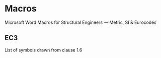 # Macros
Microsoft Word Macros for Structural Engineers — Metric, SI &amp; Eurocodes

## EC3
List of symbols drawn from clause 1.6